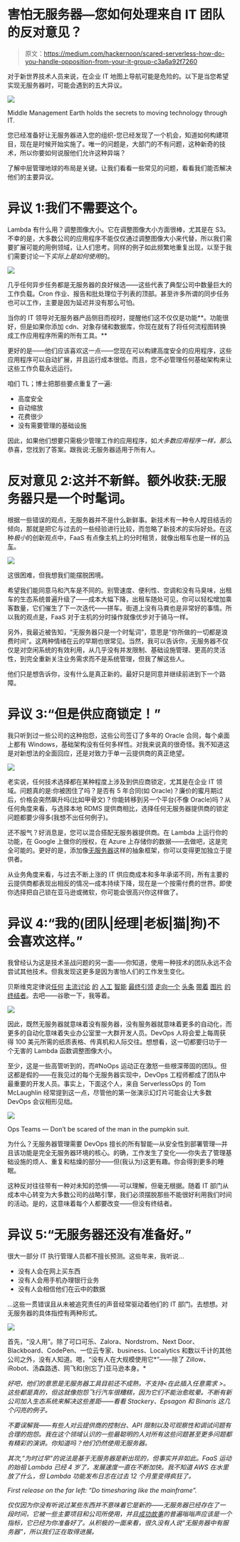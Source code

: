 # 害怕无服务器—您如何处理来自 IT 团队的反对意见？

> 原文：<https://medium.com/hackernoon/scared-serverless-how-do-you-handle-opposition-from-your-it-group-c3a6a92f7260>

对于新世界技术人员来说，在企业 IT 地图上导航可能是危险的。以下是当您希望实现无服务器时，可能会遇到的五大异议。

![](img/915f65df953be5779714ba171aebfc54.png)

Middle Management Earth holds the secrets to moving technology through IT.

您已经准备好让无服务器进入您的组织-您已经发现了一个机会，知道如何构建项目，现在是时候开始实施了。唯一的问题是，大部门的不有问题，这种新奇的技术，所以你要如何说服他们允许这种异端？

了解中层管理地球的布局是关键。让我们看看一些常见的问题，看看我们能否解决他们的主要异议。

# 异议 1:我们不需要这个。

Lambda 有什么用？调整图像大小。它在调整图像大小方面很棒，尤其是在 S3。不幸的是，大多数公司的应用程序不能仅仅通过调整图像大小来代替，所以我们需要扩展可能的用例领域，让人们思考。同样的例子如此频繁地重复出现，以至于我们需要讨论一下*实际上是如何使用*的。

![](img/36eb82c1eba0ff118b36e300d37949c6.png)

几乎任何异步任务都是无服务器的良好候选——这些代表了典型公司中数量巨大的工作负载。Cron 作业、报告和批处理位于列表的顶部。甚至许多所谓的同步任务也可以工作，主要是因为延迟并没有那么可怕。

当你的 IT 领导对无服务器产品侧目而视时，提醒他们这不仅仅是功能**。功能很好，但是如果你添加 cdn、对象存储和数据库，你现在就有了将任何流程图转换成工作应用程序所需的所有工具。**

更好的是——他们应该喜欢这一点——您现在可以构建高度安全的应用程序，这些应用程序可以自动扩展，并且运行成本很低。而且，您不必管理任何基础架构来让这些工作负载永远运行。

咱们 TL；博士把那些要点重复了一遍:

*   高度安全
*   自动缩放
*   花费很少
*   没有需要管理的基础设施

因此，如果他们想要只需极少管理工作的应用程序，如*大多数应用程序一样，那么*恭喜，您找到了答案。跟我说:无服务器适用于所有人。

# 反对意见 2:这并不新鲜。额外收获:无服务器只是一个时髦词。

根据一些错误的观点，无服务器并不是什么新鲜事。新技术有一种令人瞠目结舌的倾向，那就是把它与过去的一些经验进行比较，而忽略了新技术的实际好处。在这种*极小*的创新观点中，FaaS 有点像主机上的分时租赁，就像出租车也是一样的[马车](https://www.britannica.com/topic/hackney-carriage-for-hire)。

![](img/0f0c6e8d5701d9488e5ebf1d73566af7.png)

这很困难，但我想我们能摆脱困境。

希望我们能同意马和汽车是不同的。别管速度、便利性、空调和没有马臭味，出租车的生态系统普遍升级了——成本大幅下降，出租车随处可见，你可以轻松增加乘客数量，它们催生了下一次迭代——拼车。街道上没有马粪也是非常好的事情。所以我的观点是，FaaS 对于主机的分时操作就像优步对于骑马一样。

另外，我最近被告知，“无服务器只是一个时髦词”，意思是“你所做的一切都是浪费时间”。这两种情绪在云的早期也很常见。当然，我可以告诉你，无服务器不仅仅是对空闲系统的有效利用，从几乎没有并发限制、基础设施管理、更高的灵活性，到完全重新关注业务需求而不是系统管理，但我了解这些人。

他们只是想告诉你，没有什么是真正新的。最好只是同意并继续前进到下一个路障。

# 异议 3:“但是供应商锁定！”

我只听到过一些公司的这种抱怨，这些公司签订了多年的 Oracle 合同，每个桌面上都有 Windows，基础架构没有任何多样性。对我来说真的很奇怪。我不知道这是对新想法的全面回应，还是对致力于单一云提供商的真正绝望。

![](img/31a14ecd6f5dfcd9382f1072a5b9ea1c.png)

老实说，任何技术选择都在某种程度上涉及到供应商锁定，尤其是在企业 IT 领域。问题真的是:你被困住了吗？是否有 5 年合同(如 Oracle)？廉价的蜜月期过后，价格会突然飙升吗(比如甲骨文)？你能转移到另一个平台(不像 Oracle)吗？从任何角度来看，与选择本地 RDMS 提供商相比，选择任何无服务器提供商的锁定问题都要少得多(我想不出任何例子)。

还不服气？好消息是，您可以混合搭配无服务器提供商。在 Lambda 上运行你的功能，在 Google 上做你的授权，在 Azure 上存储你的数据——去做吧，这是完全可能的。更好的是，添加像[无服务器](https://serverless.com/)这样的抽象框架，你可以变得更加独立于提供者。

从业务角度来看，与过去不断上涨的 IT 供应商成本和多年承诺不同，所有主要的云提供商都表现出相反的情况—成本持续下降，现在是一个按需付费的世界。即使你选择把自己锁在亚马逊或微软，你可能会很高兴你这样做了。

# 异议 4:“我的(团队|经理|老板|猫|狗)不会喜欢这样。”

我曾经认为这是技术圣战问题的另一面——你知道，使用一种技术的团队永远不会尝试其他技术。但我发现这更多是因为害怕人们的工作发生变化。

贝斯维克定律说[任何](https://www.cnbc.com/2018/07/25/mark-cuban-dangers-of-ai-terminator-is-coming.html) [主流讨论](https://www.foxnews.com/tech/fears-of-terminator-style-robot-wars-stop-society-benefiting-from-ai-expert-claims) [的](https://www.dailymail.co.uk/sciencetech/article-5449117/Terminators-style-AI-one-two-decades-away.html) [人工](https://www.cnet.com/news/do-you-trust-this-computer-elon-musk/) [智能](https://www.managementtoday.co.uk/5-real-dangers-ai-according-experts/future-business/article/1457779) [最终](https://www.wired.com/story/fei-fei-li-artificial-intelligence-humanity/)[引领](https://www.express.co.uk/news/science/901980/killer-robots-threat-ai-terminator-artificial-intelligence-danger) [走向一个](https://www.computing.co.uk/ctg/feature/3066550/artificial-intelligence-the-potential-and-the-reality) [头条](https://www.yahoo.com/entertainment/terminator-creator-wants-scientists-take-oath-avoid-robot-apocalypse-081415228.html) [带着](https://www.cnbc.com/2018/05/16/jurgen-schmidhuber-urges-humans-not-to-fear-artificial-intelligence.html) [图片](https://www.dailystar.co.uk/news/world-news/740905/robots-killer-un-outlawed-banned-ai-artificial-intelligence-antonio-guterres) [的](http://www.ibtimes.sg/terminator-coming-real-life-chinese-scientists-developing-shape-shifting-robot-28095) [终结者](https://www.salon.com/2018/11/17/the-future-of-artificial-intelligence-depends-on-human-wisdom/)。去吧——谷歌一下，我等着。

![](img/955c6042c7eb4f56fdc322beef97fa8e.png)

因此，既然无服务器就意味着没有服务器，没有服务器就意味着更多的自动化，而更多的自动化意味着失业办公室里一大群开发人员。DevOps 人将会爱上每周获得 100 美元所需的纸质表格、传真机和人际交往。想想看，这一切都要归功于一个无害的 Lambda 函数调整图像大小。

至少，这是一些高管听到的，而#NoOps 运动正在激怒一些根深蒂固的团队。但这都是假的——在我见过的每个无服务器实现中，DevOps 工程师都成了团队中最重要的开发人员。事实上，下面这个人，来自 ServerlessOps 的 Tom McLaughlin 经常提到这一点，尽管他的第一张演示幻灯片可能会让大多数 DevOps 会议相形见绌。

![](img/805d6d0eb61862a4b0e8910db8e115ca.png)

Ops Teams — Don’t be scared of the man in the pumpkin suit.

为什么？无服务器管理需要 DevOps 擅长的所有智能—从安全性到部署管理—并且该功能是完全无服务器环境的核心。的确，工作发生了变化——你失去了管理基础设施的烦人、重复和枯燥的部分——但(我认为)这更有趣。你会得到更多的睡眠。

这种反对往往带有一种对未知的恐惧——可以理解，但毫无根据。随着 IT 部门从成本中心转变为大多数公司的战略引擎，我们必须摆脱那些不能很好利用我们时间的活动。是的，这意味着每个人都要改变——但没有终结者。

# 异议 5:“无服务器还没有准备好。”

很大一部分 IT 执行管理人员都不擅长预测。这些年来，我听说…

*   没有人会在网上买东西
*   没有人会用手机办理银行业务
*   没有人会相信他们在云中的数据

…这些一贯错误且从未被追究责任的声音经常驱动着他们的 IT 部门。去想想。对无服务器的具体指控有两种形式。

![](img/95f83fbfb9381c57bcc40651fa1273e1.png)

首先，“没人用”。除了可口可乐、Zalora、Nordstrom、Next Door、Blackboard、CodePen、一位云专家、business、Localytics 和数以千计的其他公司之外，没有人知道。嗯，“没有人在大规模使用它*”——除了 Zillow、iRobot、汤森路透、网飞和(别忘了)亚马逊本身。*

*好吧，他们的意思是无服务器工具目前还不成熟，不支持<*在此插入任意需求* >。这些都是真的，但这就像抱怨飞行汽车很糟糕，因为它们不能治愈眩晕。不断有新公司加入生态系统来解决这些差距——看看 Stackery、Epsagon 和 Binaris 这几个闪亮的例子。*

*不要误解我——有些人对云提供商的控制台、API 限制以及可观察性和调试问题有合理的抱怨。我在这个领域认识的一些最聪明的人对所有这些问题甚至更多问题都有精彩的演讲。你知道吗？他们仍然使用无服务器。*

*其次,“为时过早”的说法是基于无服务器是新出现的，但事实并非如此。FaaS 运动的始祖 Lambda 已经 4 岁了，发展速度一直在不断加快。我不知道 AWS 在水里放了什么，但 Lambda 功能发布日志在过去 12 个月里变得疯狂了。*

*First release on the far left: “Do timesharing like the mainframe”.*

*仅仅因为你没有听说过某些东西并不意味着它是新的——无服务器已经存在了一段时间，它被一些主要项目和公司所使用，并且[成功故事](https://hackernoon.com/lessons-learned-a-year-of-going-fully-serverless-in-production-3d7e0d72213f)的普遍嗡嗡声应该是一个指标，它已经为你准备好了。从积极的一面来看，很久没有人说“无服务器中有服务器”，所以我们正在取得进展。*